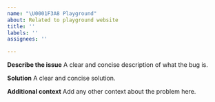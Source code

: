 ```yaml
---
name: "\U0001F3A8 Playground"
about: Related to playground website
title: ''
labels: ''
assignees: ''

---
```


**Describe the issue**
A clear and concise description of what the bug is.

**Solution**
A clear and concise solution.

**Additional context**
Add any other context about the problem here.
